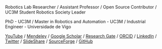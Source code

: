 Robotics Lab Researcher / Assistant Professor / Open Source Contributor / UC3M Student Robotics Society Leader

PhD - UC3M / Master in Robotics and Automation - UC3M / Industrial Engineer - Universidade de Vigo

[YouTube](http://www.youtube.com/user/jgvictores) / [Mendeley](http://www.mendeley.com/profiles/juan-g-victores) / [Google Scholar](http://scholar.google.com/citations?user=qawKnNkAAAAJ) / [Research Gate](http://www.researchgate.net/profile/Juan_Victores) / [ORCID](http://orcid.org/0000-0002-3080-3467) / [LinkedIn](https://es.linkedin.com/in/jgvictores) / [Twitter](https://twitter.com/jgvictores) / [SlideShare](http://www.slideshare.net/JuanGVictores) / [SourceForge](http://sourceforge.net/u/jgvictores/profile) / [GitHub](https://github.com/jgvictores)
